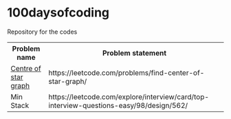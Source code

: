 # 100daysofcoding
Repository for the codes
<table>
  <tr>
    <th>Problem name</th>
    <th>Problem statement</th>
  </tr>
  <tr>
    <td><a href="https://github.com/vsvt2000/100daysofcoding/centerofstar.py">Centre of star graph</a></td>
    <td>https://leetcode.com/problems/find-center-of-star-graph/</td>
  </tr>
  <tr>
    <td>Min Stack</td>
    <td>https://leetcode.com/explore/interview/card/top-interview-questions-easy/98/design/562/</td>
  </tr>
